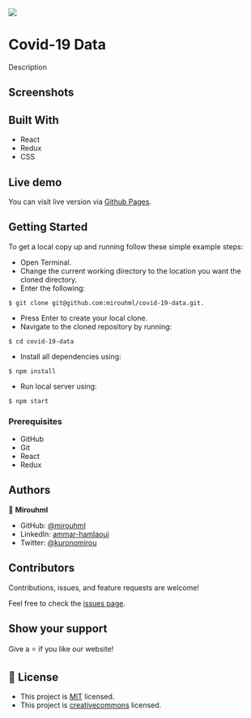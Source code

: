 ![](https://img.shields.io/badge/Microverse-blueviolet)

# Covid-19 Data

Description

## Screenshots


## Built With

- React
- Redux
- CSS

## Live demo

You can visit live version via [Github Pages](https://mirouhml.github.io/covid-19-data/).

## Getting Started

To get a local copy up and running follow these simple example steps:
- Open Terminal.
- Change the current working directory to the location you want the cloned directory.
- Enter the following:
```
$ git clone git@github.com:mirouhml/covid-19-data.git.
```
- Press Enter to create your local clone.
- Navigate to the cloned repository by running:
```
$ cd covid-19-data
```
- Install all dependencies using:
``` 
$ npm install
```
- Run local server using:
``` 
$ npm start
```

### Prerequisites
- GitHub
- Git
- React
- Redux


## Authors

👤 **Mirouhml**

- GitHub: [@mirouhml](https://github.com/mirouhml)
- LinkedIn: [ammar-hamlaoui](https://www.linkedin.com/in/ammar-hamlaoui-514909189/)
- Twitter: [@kuronomirou](https://twitter.com/kuronomirou)


## Contributors

Contributions, issues, and feature requests are welcome!

Feel free to check the [issues page](https://github.com/mirouhml/anime-quotes/issues).

## Show your support

Give a ⭐️ if you like our website!

## 📝 License

- This project is [MIT](./LICENSE) licensed.
- This project is [creativecommons](https://creativecommons.org/licenses/by-nc/4.0/) licensed.

